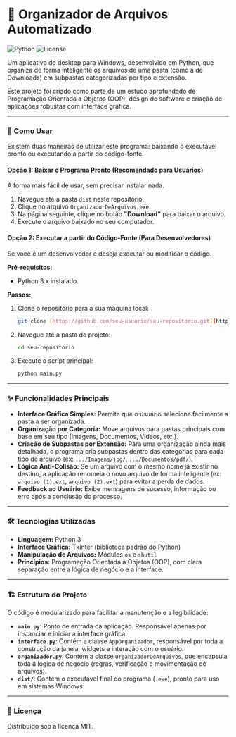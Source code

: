 # 📂 Organizador de Arquivos Automatizado

![Python](https://img.shields.io/badge/python-3.11+-blue.svg)
![License](https://img.shields.io/badge/license-MIT-green.svg)

Um aplicativo de desktop para Windows, desenvolvido em Python, que organiza de forma inteligente os arquivos de uma pasta (como a de Downloads) em subpastas categorizadas por tipo e extensão.

Este projeto foi criado como parte de um estudo aprofundado de Programação Orientada a Objetos (OOP), design de software e criação de aplicações robustas com interface gráfica.

---

### 🚀 Como Usar

Existem duas maneiras de utilizar este programa: baixando o executável pronto ou executando a partir do código-fonte.

#### Opção 1: Baixar o Programa Pronto (Recomendado para Usuários)

A forma mais fácil de usar, sem precisar instalar nada.

1.  Navegue até a pasta `dist` neste repositório.
2.  Clique no arquivo `OrganizadorDeArquivos.exe`.
3.  Na página seguinte, clique no botão **"Download"** para baixar o arquivo.
4.  Execute o arquivo baixado no seu computador.

#### Opção 2: Executar a partir do Código-Fonte (Para Desenvolvedores)

Se você é um desenvolvedor e deseja executar ou modificar o código.

**Pré-requisitos:**
* Python 3.x instalado.

**Passos:**
1.  Clone o repositório para a sua máquina local:
    ```bash
    git clone [https://github.com/seu-usuario/seu-repositorio.git](https://github.com/seu-usuario/seu-repositorio.git)](https://github.com/Nicholas-UFC/Organizador-de-Pastas.git)
    ```
2.  Navegue até a pasta do projeto:
    ```bash
    cd seu-repositorio
    ```
3.  Execute o script principal:
    ```bash
    python main.py
    ```

---

### ✨ Funcionalidades Principais

* **Interface Gráfica Simples:** Permite que o usuário selecione facilmente a pasta a ser organizada.
* **Organização por Categoria:** Move arquivos para pastas principais com base em seu tipo (Imagens, Documentos, Vídeos, etc.).
* **Criação de Subpastas por Extensão:** Para uma organização ainda mais detalhada, o programa cria subpastas dentro das categorias para cada tipo de arquivo (ex: `.../Imagens/jpg/`, `.../Documentos/pdf/`).
* **Lógica Anti-Colisão:** Se um arquivo com o mesmo nome já existir no destino, a aplicação renomeia o novo arquivo de forma inteligente (ex: `arquivo (1).ext`, `arquivo (2).ext`) para evitar a perda de dados.
* **Feedback ao Usuário:** Exibe mensagens de sucesso, informação ou erro após a conclusão do processo.

---

### 🛠️ Tecnologias Utilizadas

* **Linguagem:** Python 3
* **Interface Gráfica:** Tkinter (biblioteca padrão do Python)
* **Manipulação de Arquivos:** Módulos `os` e `shutil`
* **Princípios:** Programação Orientada a Objetos (OOP), com clara separação entre a lógica de negócio e a interface.

---

### 🏗️ Estrutura do Projeto

O código é modularizado para facilitar a manutenção e a legibilidade:

* **`main.py`**: Ponto de entrada da aplicação. Responsável apenas por instanciar e iniciar a interface gráfica.
* **`interface.py`**: Contém a classe `AppOrganizador`, responsável por toda a construção da janela, widgets e interação com o usuário.
* **`organizador.py`**: Contém a classe `OrganizadorDeArquivos`, que encapsula toda a lógica de negócio (regras, verificação e movimentação de arquivos).
* **`dist/`**: Contém o executável final do programa (`.exe`), pronto para uso em sistemas Windows.

---

### 📄 Licença

Distribuído sob a licença MIT.
